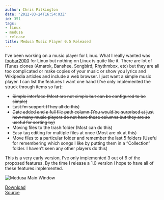 ```yaml
---
author: Chris Pilkington
date: "2012-03-24T16:54:03Z"
id: 351
tags:
- linux
- medusa
- release
title: Medusa Music Player 0.5 Released
---
```


I’ve been working on a music player for Linux. What I really wanted was [foobar2000](http://www.foobar2000.org/) for Linux but nothing on Linux is quite like it. There are lot of iTunes clones (Amarok, Banshee, Songbird, Rhythmbox, etc) but they are all too complicated or make copies of your music or show you lyrics and Wikipedia articles and include a web browser. I just want a simple music player. I can list the features I want one hand (I’ve only implemented the struck through items so far):

- ~~Simple interface (Most are not simple but can be configured to be simple)~~
- ~~Last.fm support (They all do this)~~
- ~~Date added and a full file path column (You would be surprised at just how many music players do not have these columns but they are so useful for sorting by)~~
- Moving files to the trash folder (Most can do this)
- Easy tag editing for multiple files at once (Most are ok at this)
- Move files to a particular folder and remember the last 5 folders (Useful for remembering which songs I like by putting them in a “Collection” folder. I haven’t seen any other players do this)

This is a very early version, I’ve only implemented 3 out of 6 of the proposed features. By the time I release a 1.0 version I hope to have all of these features implemented.  

![Medusa Main Window](/blog/wp-content/uploads/2012/03/medusa-main-window.png "Medusa Main Window")  

[Download](https://github.com/downloads/pilkch/medusa/medusa.zip)  
[Source](https://github.com/pilkch/medusa)
